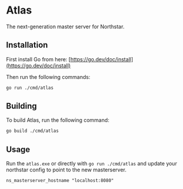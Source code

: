 # Atlas

The next-generation master server for Northstar.

## Installation

First install Go from here: [https://go.dev/doc/install](https://go.dev/doc/install)

Then run the following commands:

```bash
go run ./cmd/atlas
```

## Building

To build Atlas, run the following command:

```bash
go build ./cmd/atlas
```

## Usage

Run the `atlas.exe` or directly with `go run ./cmd/atlas` and update your northstar config to point to the new masterserver.

```
ns_masterserver_hostname "localhost:8080"
```